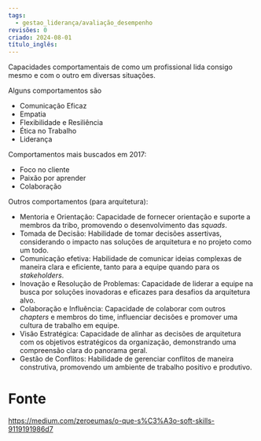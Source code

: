 ```yaml
---
tags:
  - gestao_liderança/avaliação_desempenho
revisões: 0
criado: 2024-08-01
título_inglês:
---
```

Capacidades comportamentais de como um profissional lida consigo mesmo e com o outro em diversas situações. 

Alguns comportamentos são 
- Comunicação Eficaz
- Empatia
- Flexibilidade e Resiliência
- Ética no Trabalho
- Liderança

Comportamentos mais buscados em 2017:
- Foco no cliente
- Paixão por aprender
- Colaboração

Outros comportamentos (para arquitetura):
- Mentoria e Orientação: Capacidade de fornecer orientação e suporte a membros da tribo, promovendo o desenvolvimento das *squads*.
- Tomada de Decisão: Habilidade de tomar decisões assertivas, considerando o impacto nas soluções de arquitetura e no projeto como um todo.
- Comunicação efetiva: Habilidade de comunicar ideias complexas de maneira clara e eficiente, tanto para a equipe quando para os *stakeholders*.
- Inovação e Resolução de Problemas: Capacidade de liderar a equipe na busca por soluções inovadoras e eficazes para desafios da arquitetura alvo.
- Colaboração e Influência: Capacidade de colaborar com outros *chapters* e membros do time, influenciar decisões e promover uma cultura de trabalho em equipe.
- Visão Estratégica: Capacidade de alinhar as decisões de arquitetura com os objetivos estratégicos da organização, demonstrando uma compreensão clara do panorama geral.
- Gestão de Conflitos: Habilidade de gerenciar conflitos de maneira construtiva, promovendo um ambiente de trabalho positivo e produtivo.

# Fonte
https://medium.com/zeroeumas/o-que-s%C3%A3o-soft-skills-9119191986d7
